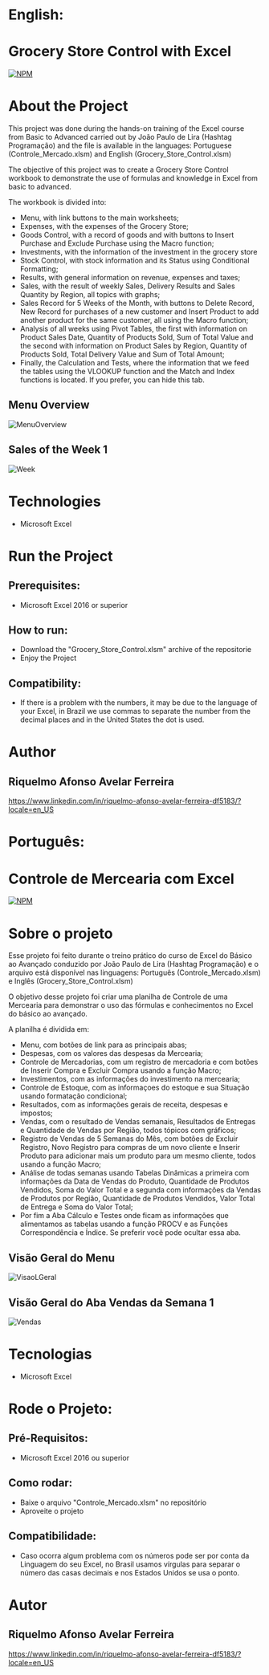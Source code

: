 # English:
# Grocery Store Control with Excel
[![NPM](https://img.shields.io/npm/l/react)](https://github.com/RiquelmoFerreira/Grocery_Store_Control_Excel/blob/main/License)

# About the Project

This project was done during the hands-on training of the Excel course from Basic to Advanced carried out by João Paulo de Lira (Hashtag Programação) and the file is available in the languages: Portuguese (Controle_Mercado.xlsm) and English (Grocery_Store_Control.xlsm)

The objective of this project was to create a Grocery Store Control workbook to demonstrate the use of formulas and knowledge in Excel from basic to advanced.

The workbook is divided into:
- Menu, with link buttons to the main worksheets;
- Expenses, with the expenses of the Grocery Store;
- Goods Control, with a record of goods and with buttons to Insert Purchase and Exclude Purchase using the Macro function;
- Investments, with the information of the investment in the grocery store
- Stock Control, with stock information and its Status using Conditional Formatting;
- Results, with general information on revenue, expenses and taxes;
- Sales, with the result of weekly Sales, Delivery Results and Sales Quantity by Region, all topics with graphs;
- Sales Record for 5 Weeks of the Month, with buttons to Delete Record, New Record for purchases of a new customer and Insert Product to add another product for the same customer, all using the Macro function;
- Analysis of all weeks using Pivot Tables, the first with information on Product Sales Date, Quantity of Products Sold, Sum of Total Value and the second with information on Product Sales by Region, Quantity of Products Sold, Total Delivery Value and Sum of Total Amount;
- Finally, the Calculation and Tests, where the information that we feed the tables using the VLOOKUP function and the Match and Index functions is located. If you prefer, you can hide this tab.

## Menu Overview
![MenuOverview](https://github.com/RiquelmoFerreira/Grocery_Store_Control_Excel/blob/main/Menu2.png)

## Sales of the Week 1
![Week](https://github.com/RiquelmoFerreira/Grocery_Store_Control_Excel/blob/main/Sales.png)

# Technologies
- Microsoft Excel

# Run the Project
## Prerequisites:
- Microsoft Excel 2016 or superior

## How to run:
- Download the "Grocery_Store_Control.xlsm" archive of the repositorie
- Enjoy the Project

## Compatibility:
- If there is a problem with the numbers, it may be due to the language of your Excel, in Brazil we use commas to separate the number from the decimal places and in the United States the dot is used.

# Author
## Riquelmo Afonso Avelar Ferreira

https://www.linkedin.com/in/riquelmo-afonso-avelar-ferreira-df5183/?locale=en_US
#
# Português:
# Controle de Mercearia com Excel
[![NPM](https://img.shields.io/npm/l/react)](https://github.com/RiquelmoFerreira/Grocery_Store_Control_Excel/blob/main/License)

# Sobre o projeto

Esse projeto foi feito durante o treino prático do curso de Excel do Básico ao Avançado conduzido por João Paulo de Lira (Hashtag Programação) e o arquivo está disponível nas linguagens: Português (Controle_Mercado.xlsm) e Inglês (Grocery_Store_Control.xlsm)

O objetivo desse projeto foi criar uma planilha de Controle de uma Mercearia para demonstrar o uso das fórmulas e conhecimentos no Excel do básico ao avançado.

A planilha é dividida em:
- Menu, com botões de link para as principais abas;
- Despesas, com os valores das despesas da Mercearia;
- Controle de Mercadorias, com um registro de mercadoria e com botões de Inserir Compra e Excluir Compra usando a função Macro;
- Investimentos, com as informações do investimento na mercearia;
- Controle de Estoque, com as informaçoes do estoque e sua Situação usando formatação condicional;
- Resultados, com as informações gerais de receita, despesas e impostos;
- Vendas, com o resultado de Vendas semanais, Resultados de Entregas e Quantidade de Vendas por Região, todos tópicos com gráficos;
- Registro de Vendas de 5 Semanas do Mês, com botões de Excluir Registro, Novo Registro para compras de um novo cliente e Inserir Produto para adicionar mais um produto para um mesmo cliente, todos usando a função Macro;
- Análise de todas semanas usando Tabelas Dinâmicas a primeira com informações da Data de Vendas do Produto, Quantidade de Produtos Vendidos, Soma do Valor Total e a segunda com informações da Vendas de Produtos por Região, Quantidade de Produtos Vendidos, Valor Total de Entrega e Soma do Valor Total;
- Por fim a Aba Cálculo e Testes onde ficam as informações que alimentamos as tabelas usando a função PROCV e as Funções Correspondência e Índice. Se preferir você pode ocultar essa aba.

## Visão Geral do Menu
![VisaoLGeral](https://github.com/RiquelmoFerreira/Grocery_Store_Control_Excel/blob/main/Menu1.png)

## Visão Geral do Aba Vendas da Semana 1
![Vendas](https://github.com/RiquelmoFerreira/Grocery_Store_Control_Excel/blob/main/Vendas.png)

# Tecnologias
- Microsoft Excel

# Rode o Projeto:
## Pré-Requisitos:
- Microsoft Excel 2016 ou superior

## Como rodar:
- Baixe o arquivo "Controle_Mercado.xlsm" no repositório
- Aproveite o projeto

## Compatibilidade:
- Caso ocorra algum problema com os números pode ser por conta da Linguagem do seu Excel, no Brasil usamos vírgulas para separar o número das casas decimais e nos Estados Unidos se usa o ponto.

# Autor
## Riquelmo Afonso Avelar Ferreira

https://www.linkedin.com/in/riquelmo-afonso-avelar-ferreira-df5183/?locale=en_US


